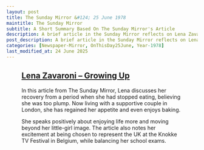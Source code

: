 ```yaml
---
layout: post
title: The Sunday Mirror &#124; 25 June 1978
maintitle: The Sunday Mirror
subtitle: A Short Summary Based On The Sunday Mirror's Article
description: A brief article in the Sunday Mirror reflects on Lena Zavaroni's recovery and growing confidence.
post_description: A brief article in the Sunday Mirror reflects on Lena Zavaroni's recovery and growing confidence.
categories: [Newspaper-Mirror, OnThisDay25June, Year-1978]
last_modified_at: 24 June 2025
---
```


<figure class="fig3">
<div class="CardLayout">
<div class="CardItem">
<h2 id="infobox1" class="infobox"><a href="#infobox1">Lena Zavaroni – Growing Up</a></h2>
<p>In this article from The Sunday Mirror, Lena discusses her recovery from a period when she had stopped eating, believing she was too plump. Now living with a supportive couple in London, she has regained her appetite and even enjoys baking.</p>
<p>She speaks positively about enjoying life more and moving beyond her little-girl image. The article also notes her excitement at being chosen to represent the UK at the Knokke TV Festival in Belgium, while balancing her school exams.</p>
</div></div>
</figure>

